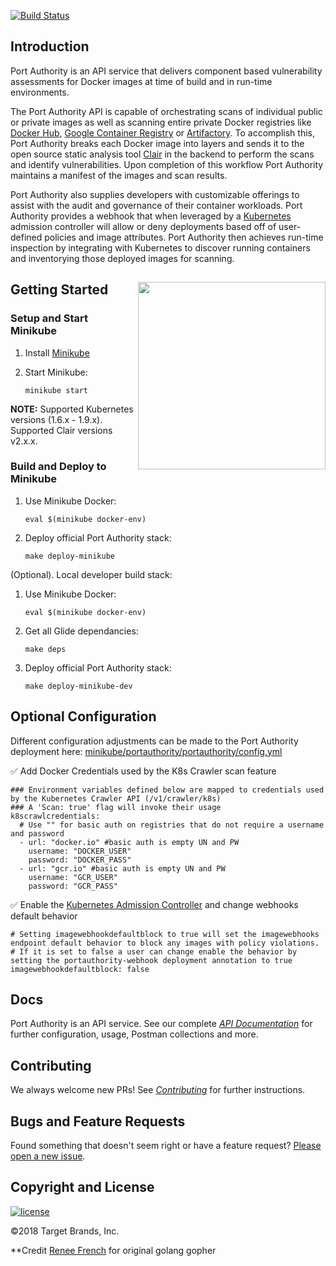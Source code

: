 [![Build Status](https://travis-ci.org/target/portauthority.svg?branch=master)](https://travis-ci.org/target/portauthority/builds)


## Introduction

Port Authority is an API service that delivers component based vulnerability assessments for Docker images at time of build and in run-time environments.

The Port Authority API is capable of orchestrating scans of individual public or private images as well as scanning entire private Docker registries like [Docker Hub](https://hub.docker.com), [Google Container Registry](https://cloud.google.com/container-registry/) or [Artifactory](https://jfrog.com/artifactory/). To accomplish this, Port Authority breaks each Docker image into layers and sends it to the open source static analysis tool [Clair](https://github.com/coreos/clair) in the backend to perform the scans and identify vulnerabilities. Upon completion of this workflow Port Authority maintains a manifest of the images and scan results.

Port Authority also supplies developers with customizable offerings to assist with the audit and governance of their container workloads. Port Authority provides a webhook that when leveraged by a [Kubernetes](https://github.com/kubernetes/kubernetes) admission controller will allow or deny deployments based off of user-defined policies and image attributes. Port Authority then achieves run-time inspection by integrating with Kubernetes to discover running containers and inventorying those deployed images for scanning.

## Getting Started <img align="right" width="300" src="imgs/ahab-small.png">

### Setup and Start Minikube
1. Install [Minikube](https://github.com/kubernetes/minikube)
2. Start Minikube:

   `minikube start`

**NOTE:** Supported Kubernetes versions (1.6.x - 1.9.x). Supported Clair versions v2.x.x.

### Build and Deploy to Minikube
1. Use Minikube Docker:

   `eval $(minikube docker-env)`

2. Deploy official Port Authority stack:

   `make deploy-minikube`

(Optional). Local developer build stack:

1. Use Minikube Docker:

   `eval $(minikube docker-env)`

2. Get all Glide dependancies:

   `make deps`

3. Deploy official Port Authority stack:

   `make deploy-minikube-dev`

## Optional Configuration
Different configuration adjustments can be made to the Port Authority deployment here: [minikube/portauthority/portauthority/config.yml](minikube/portauthority/portauthority/config.yml)

:white_check_mark: Add Docker Credentials used by the K8s Crawler scan feature

```
### Environment variables defined below are mapped to credentials used by the Kubernetes Crawler API (/v1/crawler/k8s)
### A 'Scan: true' flag will invoke their usage
k8scrawlcredentials:
  # Use "" for basic auth on registries that do not require a username and password
  - url: "docker.io" #basic auth is empty UN and PW
    username: "DOCKER_USER"
    password: "DOCKER_PASS"
  - url: "gcr.io" #basic auth is empty UN and PW
    username: "GCR_USER"
    password: "GCR_PASS"
```

:white_check_mark: Enable the [Kubernetes Admission Controller](docs/webhook-example/README.md) and change webhooks default behavior
```
# Setting imagewebhookdefaultblock to true will set the imagewebhooks endpoint default behavior to block any images with policy violations.
# If it is set to false a user can change enable the behavior by setting the portauthority-webhook deployment annotation to true
imagewebhookdefaultblock: false
```


## Docs

Port Authority is an API service.  See our complete [_API Documentation_](docs/README.md) for further configuration, usage, Postman collections and more.

## Contributing

We always welcome new PRs! See [_Contributing_](CONTRIBUTING.md) for further instructions.

## Bugs and Feature Requests

Found something that doesn't seem right or have a feature request? [Please open a new issue](issues/new/).

## Copyright and License

[![license](https://img.shields.io/badge/License-Apache%202.0-blue.svg)](LICENSE.txt)

&copy;2018 Target Brands, Inc.

**Credit [Renee French](http://reneefrench.blogspot.com/) for original golang gopher
